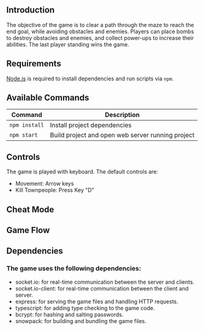 ## Introduction

 The objective of the game is to clear a path through the maze to reach the end goal, while avoiding obstacles and enemies. Players can place bombs to destroy obstacles and enemies, and collect power-ups to increase their abilities. The last player standing wins the game.


## Requirements

[Node.js](https://nodejs.org) is required to install dependencies and run scripts via `npm`.

## Available Commands

| Command | Description |
|---------|-------------|
| `npm install` | Install project dependencies |
| `npm start` | Build project and open web server running project |


## Controls

The game is played with keyboard. The default controls are:
 - Movement: Arrow keys
 - Kill Townpeople: Press Key "D"
   
## Cheat Mode

## Game Flow

## Dependencies
### The game uses the following dependencies:
- socket.io: for real-time communication between the server and clients.
- socket.io-client: for real-time communication between the client and server.
- express: for serving the game files and handling HTTP requests.
- typescript: for adding type checking to the game code.
- bcrypt: for hashing and salting passwords.
- snowpack: for building and bundling the game files.

